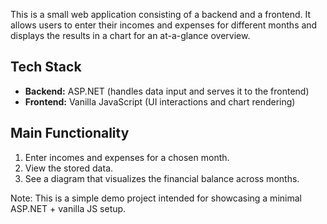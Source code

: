<p>
    This is a small web application consisting of a backend and a frontend.
    It allows users to enter their incomes and expenses for different months
    and displays the results in a chart for an at-a-glance overview.
  </p>

  <h2>Tech Stack</h2>
  <ul>
    <li><strong>Backend:</strong> ASP.NET (handles data input and serves it to the frontend)</li>
    <li><strong>Frontend:</strong> Vanilla JavaScript (UI interactions and chart rendering)</li>
  </ul>

  <h2>Main Functionality</h2>
  <ol>
    <li>Enter incomes and expenses for a chosen month.</li>
    <li>View the stored data.</li>
    <li>See a diagram that visualizes the financial balance across months.</li>
  </ol>

  <p>
    Note: This is a simple demo project intended for showcasing a minimal
    ASP.NET + vanilla JS setup.
  </p>
